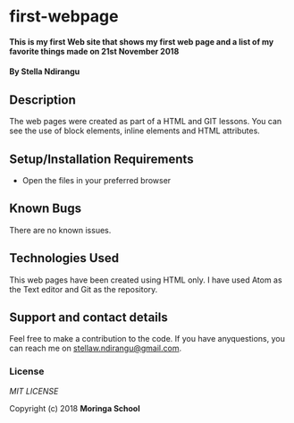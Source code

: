 # first-webpage
#### This is my first Web site that shows my first web page and a list of my favorite things made on 21st November 2018
#### By **Stella Ndirangu**
## Description
The web pages were created as part of a HTML and GIT lessons. You can see the use of block elements, inline elements and HTML attributes.
## Setup/Installation Requirements
* Open the files in your preferred browser
## Known Bugs
There are no known issues.
## Technologies Used
This web pages have been created using HTML only. I have used Atom as the Text editor and Git as the repository.
## Support and contact details
Feel free to make a contribution to the code. If you have anyquestions, you can reach me on stellaw.ndirangu@gmail.com.
### License
*MIT LICENSE*


Copyright (c) 2018 **Moringa School**
